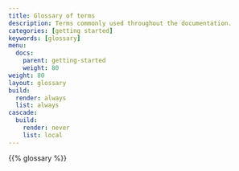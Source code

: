 ```yaml
---
title: Glossary of terms
description: Terms commonly used throughout the documentation.
categories: [getting started]
keywords: [glossary]
menu:
  docs:
    parent: getting-started
    weight: 80
weight: 80
layout: glossary
build:
  render: always
  list: always
cascade:
  build:
    render: never
    list: local
---
```


{{% glossary %}}
